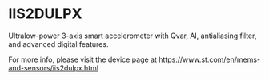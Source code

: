 # IIS2DULPX

Ultralow-power 3-axis smart accelerometer with Qvar, AI, antialiasing filter, and advanced digital features.

For more info, please visit the device page at https://www.st.com/en/mems-and-sensors/iis2dulpx.html